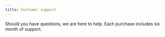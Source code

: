 ```yaml
---
title: Customer support
---
```


Should you have questions, we are here to help. Each purchase includes six month of support. 